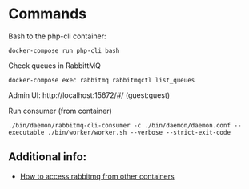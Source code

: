 # Commands

Bash to the php-cli container:

```
docker-compose run php-cli bash
```

Check queues in RabbittMQ

```
docker-compose exec rabbitmq rabbitmqctl list_queues
```

Admin UI: http://localhost:15672/#/
(guest:guest)


Run consumer (from container)

```
./bin/daemon/rabbitmq-cli-consumer -c ./bin/daemon/daemon.conf --executable ./bin/worker/worker.sh --verbose --strict-exit-code
```


## Additional info:

* [How to access rabbitmq from other containers](https://mindbyte.nl/2018/04/05/run-rabbitmq-using-docker-compose-with-guest-user.html)



